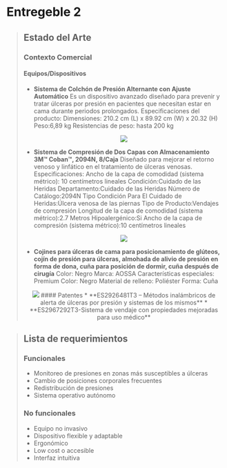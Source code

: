 # Entregeble 2
> ## Estado del Arte
> ### Contexto Comercial
> #### Equipos/Dispositivos
>
> * **Sistema de Colchón de Presión Alternante con Ajuste Automático**
> Es un dispositivo avanzado diseñado para prevenir y tratar úlceras por presión en pacientes que necesitan estar en cama durante periodos prolongados.
> Especificaciones del producto:
> Dimensiones: 210.2 cm (L) x 89.92 cm (W) x 20.32 (H)
> Peso:6,89 kg
> Resistencias de peso: hasta 200 kg
> <p align="center" ><img src="https://github.com/user-attachments/assets/f48e6f58-a57e-41af-b26d-32c3fdb5b549">
>
> * **Sistema de Compresión de Dos Capas con Almacenamiento 3M™ Coban™, 2094N, 8/Caja** 
> Diseñado para mejorar el retorno venoso y linfático en el tratamiento de úlceras venosas. 
> Especificaciones:
> Ancho de la capa de comodidad (sistema métrico): 10 centímetros lineales
> Condición:Cuidado de las Heridas
> Departamento:Cuidado de las Heridas
> Número de Catálogo:2094N
> Tipo Condición Para El Cuidado de Heridas:Úlcera venosa de las piernas
> Tipo de Producto:Vendajes de compresión
> Longitud de la capa de comodidad (sistema métrico):2.7 Metros
> Hipoalergénico:Si
> Ancho de la capa de compresión (sistema métrico):10 centímetros lineales
> <p align="center" ><img src="https://github.com/user-attachments/assets/34ca488a-9070-4cab-b325-6f41b2ad3da8">
>
> * **Cojines para úlceras de cama para posicionamiento de glúteos, cojín de presión para úlceras, almohada de alivio de presión en forma de dona, cuña para posición de dormir, cuña después de cirugía**
> Color: Negro
> Marca: AOSSA
> Características especiales: Premium
> Color: Negro
> Material de relleno: Poliéster
> Forma: Cuña
> <p align="center" ><img src="https://github.com/user-attachments/assets/1ff553cc-c058-46c2-b045-6606785284fb">
> #### Patentes
> * **ES2926481T3 – Métodos inalámbricos de alerta de úlceras por presión y sistemas de los mismos**
> * **ES2967292T3-Sistema de vendaje con propiedades mejoradas para uso médico**

>
> ## Lista de requerimientos
> ### Funcionales
> * Monitoreo de presiones en zonas más susceptibles a úlceras
> * Cambio de posiciones corporales frecuentes
> * Redistribución de presiones
> * Sistema operativo autónomo
> ### No funcionales
> * Equipo no invasivo
> * Dispositivo flexible y adaptable
> * Ergonómico
> * Low cost o accesible
> * Interfaz intuitiva


